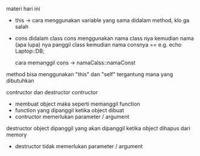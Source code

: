 
materi hari ini
- this -> cara menggunakan variable yang sama didalam method, klo ga salah
- cons didalam class
    cons menggunakan nama class nya kemudian nama (apa lupa) nya
    panggil class kemudian nama consnya == e.g. echo Laptop::DB;

    cara memanggil cons -> namaCalss::namaConst

method bisa menggunakan "this" dan "self" tergantung mana yang dibutuhkan


contructor dan destructor
contructor
  - membuat object maka seperti memanggil function
  - function yang dipanggil ketika object dibuat
  - contructor memerlukan parameter / argument

destructor
  object dipanggil yang akan dipanggil ketika object dihapus dari memory
  - destructor tidak memerlukan parameter / argument

